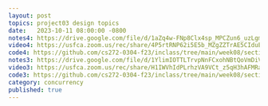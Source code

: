 ```yaml
---
layout: post
topics: project03 design topics
date:   2023-10-11 08:00:00 -0800
notes4: https://drive.google.com/file/d/1aZq4w-FNp8Clx4sp_MPCZun6_uzLgmHm/view?usp=drive_link
video4: https://usfca.zoom.us/rec/share/4P5rtRNP62i5E5b_MZgZZTrAE5CIduEBHvj5dnYHgJCd7YeqslNvXECUPb1fkCW0.uK1R3bjzGaAjPYFs
code4: https://github.com/cs272-0304-f23/inclass/tree/main/week08/section04
notes3: https://drive.google.com/file/d/1YlimIOTTLTrvpNnFCxohNBtQoVmDiVzC/view?usp=drive_link
video3: https://usfca.zoom.us/rec/share/H1IWVhIdPLrhzVA9VCt_z5qH3hAFMRa4viEjVEIhBPQmLn94pClzJftCjMal6YRS.fZOtGIc6odKGrhnV
code3: https://github.com/cs272-0304-f23/inclass/tree/main/week08/section03
category: concurrency
published: true
---
```


